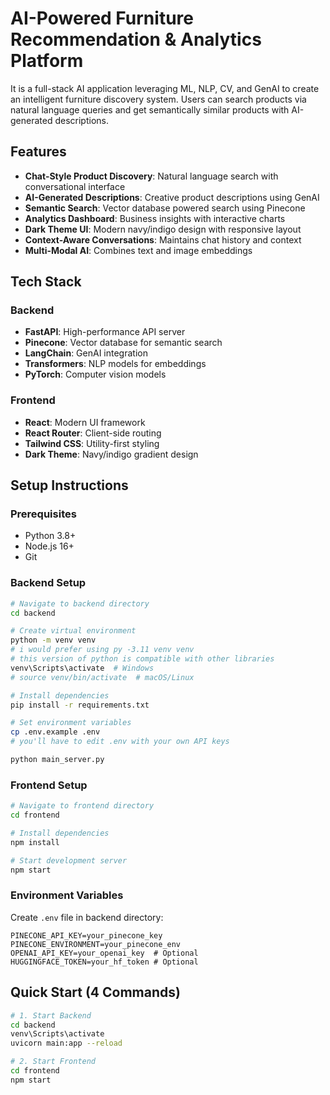 # AI-Powered Furniture Recommendation & Analytics Platform
It is a full-stack AI application leveraging ML, NLP, CV, and GenAI to create an intelligent furniture discovery system. Users can search products via natural language queries and get semantically similar products with AI-generated descriptions.

## Features
- **Chat-Style Product Discovery**: Natural language search with conversational interface
- **AI-Generated Descriptions**: Creative product descriptions using GenAI
- **Semantic Search**: Vector database powered search using Pinecone
- **Analytics Dashboard**: Business insights with interactive charts
- **Dark Theme UI**: Modern navy/indigo design with responsive layout
- **Context-Aware Conversations**: Maintains chat history and context
- **Multi-Modal AI**: Combines text and image embeddings

## Tech Stack

### Backend
- **FastAPI**: High-performance API server
- **Pinecone**: Vector database for semantic search
- **LangChain**: GenAI integration
- **Transformers**: NLP models for embeddings
- **PyTorch**: Computer vision models

### Frontend  
- **React**: Modern UI framework
- **React Router**: Client-side routing
- **Tailwind CSS**: Utility-first styling
- **Dark Theme**: Navy/indigo gradient design


## Setup Instructions

### Prerequisites
- Python 3.8+
- Node.js 16+
- Git

### Backend Setup
```bash
# Navigate to backend directory
cd backend

# Create virtual environment
python -m venv venv
# i would prefer using py -3.11 venv venv
# this version of python is compatible with other libraries
venv\Scripts\activate  # Windows
# source venv/bin/activate  # macOS/Linux

# Install dependencies
pip install -r requirements.txt

# Set environment variables
cp .env.example .env
# you'll have to edit .env with your own API keys

python main_server.py


```

### Frontend Setup
```bash
# Navigate to frontend directory
cd frontend

# Install dependencies
npm install

# Start development server
npm start
```

### Environment Variables
Create `.env` file in backend directory:
```env
PINECONE_API_KEY=your_pinecone_key
PINECONE_ENVIRONMENT=your_pinecone_env
OPENAI_API_KEY=your_openai_key  # Optional
HUGGINGFACE_TOKEN=your_hf_token # Optional
```


## **Quick Start (4 Commands)**

```bash
# 1. Start Backend
cd backend 
venv\Scripts\activate
uvicorn main:app --reload

# 2. Start Frontend  
cd frontend 
npm start


